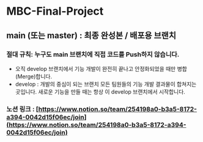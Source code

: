 # MBC-Final-Project

## main (또는 master) : 최종 완성본 / 배포용 브랜치

### 절대 규칙: 누구도 main 브랜치에 직접 코드를 Push하지 않습니다.
  - 오직 develop 브랜치에서 기능 개발이 완전히 끝나고 안정화되었을 때만 병합(Merge)합니다.
  - develop : 개발의 중심이 되는 브랜치
    모든 팀원들의 기능 개발 결과물이 합쳐지는 곳입니다. 새로운 기능을 만들 때는 항상 이 develop 브랜치에서 시작합니다.
    
### 노션 링크 : [https://www.notion.so/team/254198a0-b3a5-8172-a394-0042d15f06ec/join](https://www.notion.so/team/254198a0-b3a5-8172-a394-0042d15f06ec/join)
